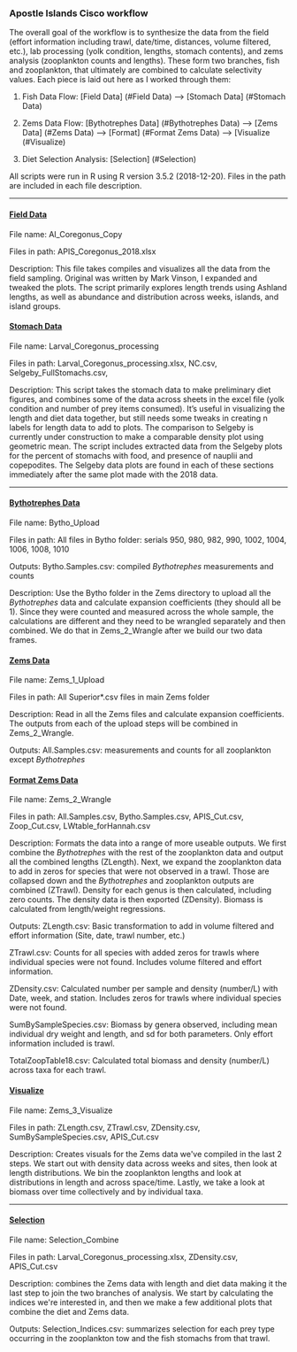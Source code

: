 ### Apostle Islands Cisco workflow

The overall goal of the workflow is to synthesize the data from the field (effort information including trawl, date/time, distances, volume filtered, etc.), lab processing (yolk condition, lengths, stomach contents), and zems analysis (zooplankton counts and lengths). These form two branches, fish and zooplankton, that ultimately are combined to calculate selectivity values.  Each piece is laid out here as I worked through them:

1. Fish Data Flow:  [Field Data] (#Field Data) —> [Stomach Data] (#Stomach Data)

2. Zems Data Flow:  [Bythotrephes Data] (#Bythotrephes Data) —> [Zems Data] (#Zems Data) —> [Format] (#Format Zems Data) —> [Visualize (#Visualize)

3. Diet Selection Analysis:  [Selection] (#Selection)

All scripts were run in R using R version 3.5.2 (2018-12-20). Files in the path are included in each file description. 

------

#### <u>Field Data</u>

File name: AI_Coregonus_Copy 

Files in path: APIS_Coregonus_2018.xlsx

Description: This file takes compiles and visualizes all the data from the field sampling. Original was written by Mark Vinson, I expanded and tweaked the plots. The script primarily explores length trends using Ashland lengths, as well as abundance and distribution across weeks, islands, and island groups.

 

#### <u>Stomach Data</u>

File name: Larval_Coregonus_processing

Files in path: Larval_Coregonus_processing.xlsx, NC.csv, Selgeby_FullStomachs.csv,

Description: This script takes the stomach data to make preliminary diet figures, and combines some of the data across sheets in the excel file (yolk condition and number of prey items consumed).  It’s useful in visualizing the length and diet data together, but still needs some tweaks in creating n labels for length data to add to plots. The comparison to Selgeby is currently under construction to make a comparable density plot using geometric mean. The script includes extracted data from the Selgeby plots for the percent of stomachs with food, and presence of nauplii and copepodites. The Selgeby data plots are found in each of these sections immediately after the same plot made with the 2018 data.

------

#### <u>Bythotrephes Data</u> 

File name: Bytho_Upload 

Files in path: All files in Bytho folder: serials 950, 980, 982, 990, 1002, 1004, 1006, 1008, 1010

Outputs: Bytho.Samples.csv: compiled *Bythotrephes* measurements and counts

Description: Use the Bytho folder in the Zems directory to upload all the *Bythotrephes* data and calculate expansion coefficients (they should all be 1). Since they were counted and measured across the whole sample, the calculations are different and they need to be wrangled separately and then combined. We do that in Zems_2_Wrangle after we build our two data frames.

 

#### <u>Zems Data</u>

File name: Zems_1_Upload 

Files in path: All Superior*.csv files in main Zems folder

Description: Read in all the Zems files and calculate expansion coefficients. The outputs from each of the upload steps will be combined in Zems_2_Wrangle.

Outputs: All.Samples.csv: measurements and counts for all zooplankton except *Bythotrephes*



#### <u>Format Zems Data</u>

File name: Zems_2_Wrangle

Files in path: All.Samples.csv, Bytho.Samples.csv, APIS_Cut.csv, Zoop_Cut.csv, LWtable_forHannah.csv

Description: Formats the data into a range of more useable outputs. We first combine the *Bythotrephes* with the rest of the zooplankton data and output all the combined lengths (ZLength). Next, we expand the zooplankton data to add in zeros for species that were not observed in a trawl. Those are collapsed down and the *Bythotrephes* and zooplankton outputs are combined (ZTrawl). Density for each genus is then calculated, including zero counts. The density data is then exported (ZDensity). Biomass is calculated from length/weight regressions.

Outputs: ZLength.csv: Basic transformation to add in volume filtered and effort information (Site, date, trawl number, etc.)

 ZTrawl.csv: Counts for all species with added zeros for trawls where individual species were not found. Includes volume filtered and effort information.

ZDensity.csv: Calculated number per sample and density (number/L) with Date, week, and station. Includes zeros for trawls where individual species were not found.

SumBySampleSpecies.csv: Biomass by genera observed, including mean individual dry weight and length, and sd for both parameters. Only effort information included is trawl. 

TotalZoopTable18.csv: Calculated total biomass and density (number/L) across taxa for each trawl.



#### <u>Visualize</u>

File name: Zems_3_Visualize

Files in path: ZLength.csv, ZTrawl.csv,  ZDensity.csv, SumBySampleSpecies.csv, APIS_Cut.csv

Description: Creates visuals for the Zems data we've compiled in the last 2 steps. We start out with density data across weeks and sites, then look at length distributions. We bin the zooplankton lengths and look at distributions in length and across space/time. Lastly, we take a look at biomass over time collectively and by individual taxa.

------

#### <u>Selection</u>

File name: Selection_Combine

Files in path: Larval_Coregonus_processing.xlsx, ZDensity.csv, APIS_Cut.csv

Description: combines the Zems data with length and diet data making it the last step to join the two branches of analysis. We start by calculating the indices we're interested in, and then we make a few additional plots that combine the diet and Zems data.

Outputs: Selection_Indices.csv: summarizes selection for each prey type occurring in the zooplankton tow and the fish stomachs from that trawl. 
